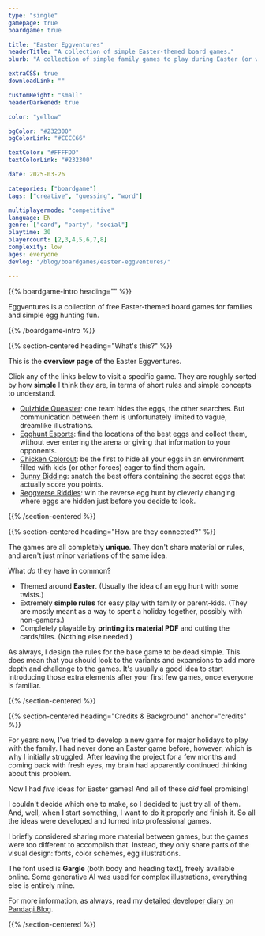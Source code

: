 ```yaml
---
type: "single"
gamepage: true
boardgame: true

title: "Easter Eggventures"
headerTitle: "A collection of simple Easter-themed board games."
blurb: "A collection of simple family games to play during Easter (or whenever you crave some egg hunting)."

extraCSS: true
downloadLink: ""

customHeight: "small"
headerDarkened: true

color: "yellow"

bgColor: "#232300"
bgColorLink: "#CCCC66"

textColor: "#FFFFDD"
textColorLink: "#232300"

date: 2025-03-26

categories: ["boardgame"]
tags: ["creative", "guessing", "word"]

multiplayermode: "competitive"
language: EN
genre: ["card", "party", "social"]
playtime: 30
playercount: [2,3,4,5,6,7,8]
complexity: low
ages: everyone
devlog: "/blog/boardgames/easter-eggventures/"

---
```


{{% boardgame-intro heading="" %}}

Eggventures is a collection of free Easter-themed board games for families and simple egg hunting fun.

{{% /boardgame-intro %}}

{{% section-centered heading="What's this?" %}}

This is the **overview page** of the Easter Eggventures. 

Click any of the links below to visit a specific game. They are roughly sorted by how **simple** I think they are, in terms of short rules and simple concepts to understand.

* [Quizhide Queaster](/easter-eggventures/play/quizhide-queaster): one team hides the eggs, the other searches. But communication between them is unfortunately limited to vague, dreamlike illustrations.
* [Egghunt Esports](/easter-eggventures/play/egghunt-esports/): find the locations of the best eggs and collect them, without ever entering the arena or giving that information to your opponents.
* [Chicken Colorout](/easter-eggventures/play/chicken-colorout/): be the first to hide all your eggs in an environment filled with kids (or other forces) eager to find them again.
* [Bunny Bidding](/easter-eggventures/play/bunny-bidding/): snatch the best offers containing the secret eggs that actually score you points.
* [Reggverse Riddles](/easter-eggventures/play/reggverse-riddles/): win the reverse egg hunt by cleverly changing where eggs are hidden just before you decide to look.

{{% /section-centered %}}

{{% section-centered heading="How are they connected?" %}}

The games are all completely **unique**. They don't share material or rules, and aren't just minor variations of the same idea.

What _do_ they have in common?
* Themed around **Easter**. (Usually the idea of an egg hunt with some twists.)
* Extremely **simple rules** for easy play with family or parent-kids. (They are mostly meant as a way to spent a holiday together, possibly with non-gamers.)
* Completely playable by **printing its material PDF** and cutting the cards/tiles. (Nothing else needed.)

As always, I design the rules for the base game to be dead simple. This does mean that you should look to the variants and expansions to add more depth and challenge to the games. It's usually a good idea to start introducing those extra elements after your first few games, once everyone is familiar.

{{% /section-centered %}}

{{% section-centered heading="Credits & Background" anchor="credits" %}}

For years now, I've tried to develop a new game for major holidays to play with the family. I had never done an Easter game before, however, which is why I initially struggled. After leaving the project for a few months and coming back with fresh eyes, my brain had apparently continued thinking about this problem.

Now I had _five_ ideas for Easter games! And all of these _did_ feel promising!

I couldn't decide which one to make, so I decided to just try all of them. And, well, when I start something, I want to do it properly and finish it. So all the ideas were developed and turned into professional games.

I briefly considered sharing more material between games, but the games were too different to accomplish that. Instead, they only share parts of the visual design: fonts, color schemes, egg illustrations.

The font used is **Gargle** (both body and heading text), freely available online. Some generative AI was used for complex illustrations, everything else is entirely mine.

For more information, as always, read my [detailed developer diary on Pandaqi Blog](/blog/boardgames/easter-eggventures/).

{{% /section-centered %}}
